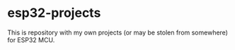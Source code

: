 # esp32-projects
This is repository with my own projects (or may be stolen from somewhere) for ESP32 MCU.
